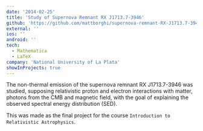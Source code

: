 ```yaml
---
date: '2014-02-25'
title: 'Study of Supernova Remnant RX J1713.7-3946'
github: 'https://github.com/mattborghi/supernova-remnant-RX-J1713.7-3946'
external: ''
ios: ''
android: ''
tech:
  - Mathematica
  - LaTeX
company: 'National University of La Plata'
showInProjects: true
---
```


The non-thermal emission of the supernova remnant RX J1713.7-3946 was studied, supposing relativistic proton and electron interactions with matter, photons from the CMB and magnetic field, with the goal of explaining the observed spectral energy distribution (SED).

This was made as the final project for the course `Introduction to Relativistic Astrophysics`.